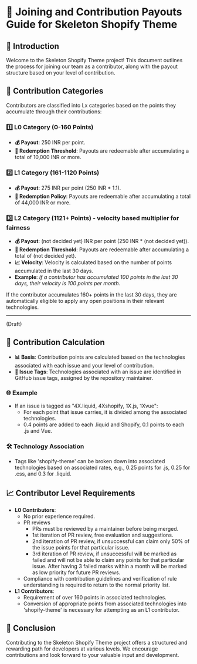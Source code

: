 # 🌟 Joining and Contribution Payouts Guide for Skeleton Shopify Theme

## 📜 Introduction
Welcome to the Skeleton Shopify Theme project! This document outlines the process for joining our team as a contributor, along with the payout structure based on your level of contribution.

## 🏅 Contribution Categories
Contributors are classified into Lx categories based on the points they accumulate through their contributions:

### 1️⃣ L0 Category (0-160 Points)
- **💰 Payout**: 250 INR per point.
- **🎯 Redemption Threshold**: Payouts are redeemable after accumulating a total of 10,000 INR or more.

### 2️⃣ L1 Category (161-1120 Points)
- **💰 Payout**: 275 INR per point (250 INR * 1.1).
- **🎯 Redemption Policy**: Payouts are redeemable after accumulating a total of 44,000 INR or more.

### 3️⃣ L2 Category (1121+ Points) - velocity based multiplier for fairness
- **💰 Payout**: (not decided yet) INR per point (250 INR * (not decided yet)).
- **🎯 Redemption Threshold**: Payouts are redeemable after accumulating a total of (not decided yet).
- **📈 Velocity**: Velocity is calculated based on the number of points accumulated in the last 30 days.
- **Example**: _If a contributor has accumulated 100 points in the last 30 days, their velocity is 100 points per month._

If the contributor accumulates 160+ points in the last 30 days, they are automatically eligible to apply any open positions in their relevant technologies.


---
(Draft)
## 🔢 Contribution Calculation
- **📊 Basis**: Contribution points are calculated based on the technologies associated with each issue and your level of contribution.
- **🔖 Issue Tags**: Technologies associated with an issue are identified in GitHub issue tags, assigned by the repository maintainer.

### 🌐 Example
- If an issue is tagged as "4X.liquid, 4Xshopify, 1X.js, 1Xvue":
  - For each point that issue carries, it is divided among the associated technologies.
  - 0.4 points are added to each .liquid and Shopify, 0.1 points to each .js and Vue.

### 🛠️ Technology Association
- Tags like 'shopify-theme' can be broken down into associated technologies based on associated rates, e.g., 0.25 points for .js, 0.25 for .css, and 0.3 for .liquid.

## 📈 Contributor Level Requirements
- **L0 Contributors**:
  - No prior experience required.
  - PR reviews
    - PRs must be reviewed by a maintainer before being merged.
    - 1st iteration of PR review, free evaluation and suggestions.
    - 2nd iteration of PR review, if unsuccessful can claim only 50% of the issue points for that particular issue.
    - 3rd iteration of PR review, if unsuccessful will be marked as failed and will not be able to claim any points for that particular issue. After having 3 failed marks within a month will be marked as low priority for future PR reviews.
  - Compliance with contribution guidelines and verification of rule understanding is required to return to the normal priority list.
- **L1 Contributors**:
  - Requirement of over 160 points in associated technologies.
  - Conversion of appropriate points from associated technologies into 'shopify-theme' is necessary for attempting as an L1 contributor.

## 🎉 Conclusion
Contributing to the Skeleton Shopify Theme project offers a structured and rewarding path for developers at various levels. We encourage contributions and look forward to your valuable input and development.

